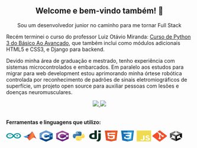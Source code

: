 <h2 align="center">Welcome e bem-vindo também! 🦝</h2>
<p align="center">Sou um desenvolvedor junior no caminho para me tornar Full Stack</p>
<p>Recém terminei o curso do professor Luiz Otávio Miranda: <a href="https://www.udemy.com/course/python-3-do-zero-ao-avancado">Curso de Python 3 do Básico Ao Avançado</a>, que também inclui como módulos adicionais HTML5 e CSS3, e Django para backend.</p>

<p>Devido minha área de graduação e mestrado, tenho experiência com sistemas microcontrolados e embarcados. Em paralelo aos estudos para migrar para web development estou aprimorando minha órtese robótica controlada por reconhecimento de padrões de sinais eletromiográficos de superfície, um projeto open source para auxiliar pessoas com lesões e doenças neuromusculares.</p>

<div align="center">
  <a href="https://github.com/hv-pm">
    <img height="180em" src="https://github-readme-stats.vercel.app/api?username=hv-pm&show_icons=true&icon_color=a31595&title_color=a31595&count_private=true&border_color=30,ffc02b,fff375&bg_color=30,ffc02b,fff375">
    </img>
    <img height="180em" src="https://github-readme-stats.vercel.app/api/top-langs/?username=hv-pm&layout=compact&title_color=a31595&bg_color=30,fff375,ffc02b&border_color=30,fff375,ffc02b"> 
  </a>
</div>
<div style="display: inline_block"><br>
  <p><b>Ferramentas e linguagens que utilizo:</b></p>
  <img align="center" height="30" width="40" title="Arduino" src="https://raw.githubusercontent.com/devicons/devicon/master/icons/arduino/arduino-original.svg">
  <img align="center" height="30" width="40" title="MATLAB" src="https://raw.githubusercontent.com/devicons/devicon/master/icons/matlab/matlab-original.svg">
  <img align="center" height="30" width="40" title="C++" src="https://raw.githubusercontent.com/devicons/devicon/master/icons/cplusplus/cplusplus-original.svg">
  <img align="center" height="30" width="40" title="C#" src="https://raw.githubusercontent.com/devicons/devicon/master/icons/csharp/csharp-original.svg">
  <img align="center" height="30" width="40" title="Python" src="https://raw.githubusercontent.com/devicons/devicon/master/icons/python/python-original.svg">
  <img align="center" height="30" width="40" title="Django" src="https://raw.githubusercontent.com/devicons/devicon/master/icons/django/django-plain.svg">
  <img align="center" height="30" width="40" title="HTML5" src="https://raw.githubusercontent.com/devicons/devicon/master/icons/html5/html5-original.svg">
  <img align="center" height="30" width="40" title="CSS3" src="https://raw.githubusercontent.com/devicons/devicon/master/icons/css3/css3-original.svg">
  <img align="center" height="30" width="40" title="JavaScript" src="https://raw.githubusercontent.com/devicons/devicon/master/icons/javascript/javascript-plain.svg">
  <img align="center" height="30" width="40" title="Git" src="https://raw.githubusercontent.com/devicons/devicon/master/icons/git/git-original.svg">
  <img align="center" height="30" width="40" title="Unity" src="https://raw.githubusercontent.com/devicons/devicon/master/icons/unity/unity-original.svg">
</div>
